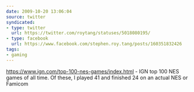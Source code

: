 ```yaml
---
date: 2009-10-20 13:06:04
source: twitter
syndicated:
- type: twitter
  url: https://twitter.com/roytang/statuses/5018080195/
- type: facebook
  url: https://www.facebook.com/stephen.roy.tang/posts/160351832426
tags:
- gaming
---
```


https://www.ign.com/top-100-nes-games/index.html - IGN top 100 NES games of all time. Of these, I played 41 and finished 24 on an actual NES or Famicom